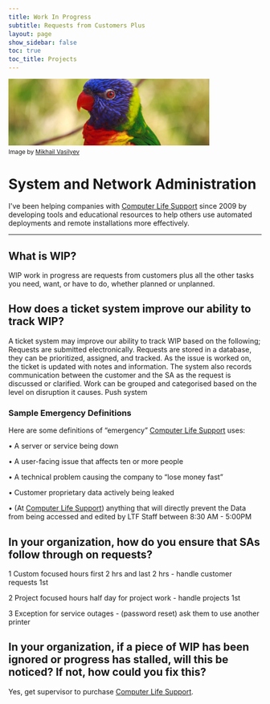 ```yaml
---
title: Work In Progress
subtitle: Requests from Customers Plus
layout: page
show_sidebar: false
toc: true
toc_title: Projects
---
```


<img src="/img/ac_bird.jpg" alt="Audubon Core parrot" width="400"><br/>
<small>Image by <a href="https://unsplash.com/photos/gGC63oug3iY">Mikhail Vasilyev</a></small>

# System and Network Administration

I've been helping companies with [Computer Life Support](https://bertlandh.github.io/) since 2009 by developing tools and educational resources to help others use automated deployments and remote installations more effectively.

-----

## What is WIP?

WIP work in progress are requests from customers plus all the other tasks you need, want, or have to do, whether planned or unplanned.


## How does a ticket system improve our ability to track WIP?

A ticket system may improve our ability to track WIP based on the following; Requests are submitted electronically. Requests are stored in a database, they can be prioritized, assigned, and tracked. As the issue is worked on, the ticket is updated with notes and information. The system also records communication between the customer and the SA as the request is discussed or clarified. Work can be grouped and categorised based on the level on disruption it causes. Push system


### Sample Emergency Definitions

Here are some definitions of “emergency” [Computer Life Support](https://bertlandh.github.io/) uses:

• A server or service being down

• A user-facing issue that affects ten or more people

• A technical problem causing the company to “lose money fast”

• Customer proprietary data actively being leaked

• (At [Computer Life Support](https://bertlandh.github.io/)) anything that will directly prevent the Data from being accessed and edited by LTF Staff between 8:30 AM - 5:00PM


## In your organization, how do you ensure that SAs follow through on requests?

1 Custom focused hours first 2 hrs and last 2 hrs - handle customer requests 1st

2 Project focused hours half day for project work - handle projects 1st

3 Exception for service outages - (password reset) ask them to use another printer


## In your organization, if a piece of WIP has been ignored or progress has stalled, will this be noticed? If not, how could you fix this?

Yes, get supervisor to purchase [Computer Life Support](https://bertlandh.github.io/).
